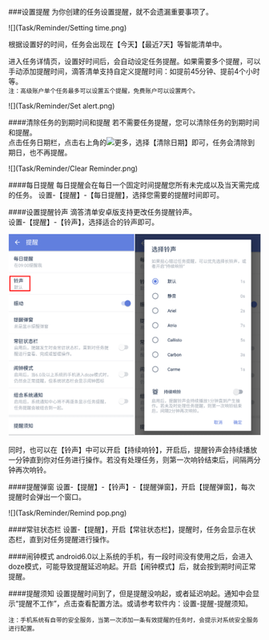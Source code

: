 ###设置提醒
为你创建的任务设置提醒，就不会遗漏重要事项了。

![](Task/Reminder/Setting time.png)

根据设置好的时间，任务会出现在【今天】【最近7天】等智能清单中。  

进入任务详情页，设置好时间后，会自动设定任务提醒。如果需要多个提醒，可以手动添加提醒时间，滴答清单支持自定义提醒时间：如提前45分钟、提前4个小时等。
<br>`注：高级账户单个任务最多可以设置五个提醒，免费账户可以设置两个。`

![](Task/Reminder/Set alert.png)

####清除任务的到期时间和提醒
若不需要任务提醒，您可以清除任务的到期时间和提醒。
<br>点击任务日期栏，点击右上角的<img src="../images/images_android/image001.png" title="更多" width="20" />，选择【清除日期】即可，任务会清除到期日，也不再提醒。

![](Task/Reminder/Clear Reminder.png)

####每日提醒
每日提醒会在每日一个固定时间提醒您所有未完成以及当天需完成的任务。
设置-【提醒】-【每日提醒】，选择您需要的提醒时间即可。

####设置提醒铃声
滴答清单安卓版支持更改任务提醒铃声。
<br>设置-【提醒】-【铃声】，选择适合的铃声即可。

![](Task/Reminder/ringing.png)

同时，也可以在【铃声】中可以开启【持续响铃】，开启后，提醒铃声会持续播放一分钟直到你对任务进行操作。若没有处理任务，则第一次响铃结束后，间隔两分钟再次响铃。

####提醒弹窗
设置-【提醒】-【铃声】-【提醒弹窗】，开启【提醒弹窗】，每次提醒时会弹出一个窗口。

![](Task/Reminder/Remind pop.png)

####常驻状态栏
设置-【提醒】，开启【常驻状态栏】，提醒时，任务会显示在状态栏，直到对任务提醒进行操作。

####闹钟模式
android6.0以上系统的手机，有一段时间没有使用之后，会进入doze模式，可能导致提醒延迟响起。开启【闹钟模式】后，就会按到期时间正常提醒。

####提醒须知
设置提醒时间到了，但是提醒没响起，或者延迟响起。通知中会显示“提醒不工作”，点击查看配置方法。或请参考软件内：设置-提醒-提醒须知。

`注：手机系统有自带的安全服务，当第一次添加一条有效提醒的任务时，会提示对系统安全服务进行配置。`

